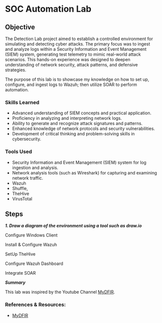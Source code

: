 # SOC Automation Lab

## Objective

The Detection Lab project aimed to establish a controlled environment for simulating and detecting cyber attacks. The primary focus was to ingest and analyze logs within a Security Information and Event Management (SIEM) system, generating test telemetry to mimic real-world attack scenarios. This hands-on experience was designed to deepen understanding of network security, attack patterns, and defensive strategies.

The purpose of this lab is to showcase my knowledge on how to set up, configure, and ingest logs to Wazuh; then utilize SOAR to perform automation. 

### Skills Learned

- Advanced understanding of SIEM concepts and practical application.
- Proficiency in analyzing and interpreting network logs.
- Ability to generate and recognize attack signatures and patterns.
- Enhanced knowledge of network protocols and security vulnerabilities.
- Development of critical thinking and problem-solving skills in cybersecurity.

### Tools Used

- Security Information and Event Management (SIEM) system for log ingestion and analysis.
- Network analysis tools (such as Wireshark) for capturing and examining network traffic.
- Wazuh
- Shuffle,
- TheHive
- VirusTotal

## Steps

***1. Draw a diagram of the environment using a tool such as draw.io***

Configure Windows Client

Install & Configure Wazuh

SetUp TheHive

Configure Wazuh Dashboard

Integrate SOAR




***Summary***

This lab was inspired by the Youtube Channel <a href="https://www.youtube.com/MyDFIR">MyDFIR</a>. 

### References & Resources:

- <a href="https://www.youtube.com/@mydfir">MyDFIR</a>
